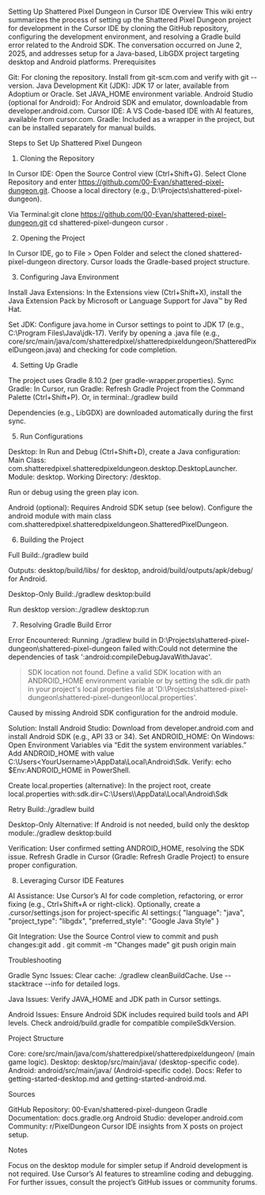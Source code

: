 Setting Up Shattered Pixel Dungeon in Cursor IDE
Overview
This wiki entry summarizes the process of setting up the Shattered Pixel Dungeon project for development in the Cursor IDE by cloning the GitHub repository, configuring the development environment, and resolving a Gradle build error related to the Android SDK. The conversation occurred on June 2, 2025, and addresses setup for a Java-based, LibGDX project targeting desktop and Android platforms.
Prerequisites

Git: For cloning the repository. Install from git-scm.com and verify with git --version.
Java Development Kit (JDK): JDK 17 or later, available from Adoptium or Oracle. Set JAVA_HOME environment variable.
Android Studio (optional for Android): For Android SDK and emulator, downloadable from developer.android.com.
Cursor IDE: A VS Code-based IDE with AI features, available from cursor.com.
Gradle: Included as a wrapper in the project, but can be installed separately for manual builds.

Steps to Set Up Shattered Pixel Dungeon
1. Cloning the Repository

In Cursor IDE:
Open the Source Control view (Ctrl+Shift+G).
Select Clone Repository and enter https://github.com/00-Evan/shattered-pixel-dungeon.git.
Choose a local directory (e.g., D:\Projects\shattered-pixel-dungeon).


Via Terminal:git clone https://github.com/00-Evan/shattered-pixel-dungeon.git
cd shattered-pixel-dungeon
cursor .



2. Opening the Project

In Cursor IDE, go to File > Open Folder and select the cloned shattered-pixel-dungeon directory.
Cursor loads the Gradle-based project structure.

3. Configuring Java Environment

Install Java Extensions:
In the Extensions view (Ctrl+Shift+X), install the Java Extension Pack by Microsoft or Language Support for Java™ by Red Hat.


Set JDK:
Configure java.home in Cursor settings to point to JDK 17 (e.g., C:\Program Files\Java\jdk-17).
Verify by opening a .java file (e.g., core/src/main/java/com/shatteredpixel/shatteredpixeldungeon/ShatteredPixelDungeon.java) and checking for code completion.



4. Setting Up Gradle

The project uses Gradle 8.10.2 (per gradle-wrapper.properties).
Sync Gradle:
In Cursor, run Gradle: Refresh Gradle Project from the Command Palette (Ctrl+Shift+P).
Or, in terminal:./gradlew build




Dependencies (e.g., LibGDX) are downloaded automatically during the first sync.

5. Run Configurations

Desktop:
In Run and Debug (Ctrl+Shift+D), create a Java configuration:
Main Class: com.shatteredpixel.shatteredpixeldungeon.desktop.DesktopLauncher.
Module: desktop.
Working Directory: <project-root>/desktop.


Run or debug using the green play icon.


Android (optional):
Requires Android SDK setup (see below).
Configure the android module with main class com.shatteredpixel.shatteredpixeldungeon.ShatteredPixelDungeon.



6. Building the Project

Full Build:./gradlew build


Outputs: desktop/build/libs/ for desktop, android/build/outputs/apk/debug/ for Android.


Desktop-Only Build:./gradlew desktop:build


Run desktop version:./gradlew desktop:run



7. Resolving Gradle Build Error

Error Encountered:
Running ./gradlew build in D:\Projects\shattered-pixel-dungeon\shattered-pixel-dungeon failed with:Could not determine the dependencies of task ':android:compileDebugJavaWithJavac'.
> SDK location not found. Define a valid SDK location with an ANDROID_HOME environment variable or by setting the sdk.dir path in your project's local properties file at 'D:\Projects\shattered-pixel-dungeon\shattered-pixel-dungeon\local.properties'.


Caused by missing Android SDK configuration for the android module.


Solution:
Install Android Studio: Download from developer.android.com and install Android SDK (e.g., API 33 or 34).
Set ANDROID_HOME:
On Windows:
Open Environment Variables via “Edit the system environment variables.”
Add ANDROID_HOME with value C:\Users\<YourUsername>\AppData\Local\Android\Sdk.
Verify: echo $Env:ANDROID_HOME in PowerShell.




Create local.properties (alternative):
In the project root, create local.properties with:sdk.dir=C:\\Users\\<YourUsername>\\AppData\\Local\\Android\\Sdk




Retry Build:./gradlew build


Desktop-Only Alternative:
If Android is not needed, build only the desktop module:./gradlew desktop:build






Verification:
User confirmed setting ANDROID_HOME, resolving the SDK issue.
Refresh Gradle in Cursor (Gradle: Refresh Gradle Project) to ensure proper configuration.



8. Leveraging Cursor IDE Features

AI Assistance:
Use Cursor’s AI for code completion, refactoring, or error fixing (e.g., Ctrl+Shift+A or right-click).
Optionally, create a .cursor/settings.json for project-specific AI settings:{
  "language": "java",
  "project_type": "libgdx",
  "preferred_style": "Google Java Style"
}




Git Integration:
Use the Source Control view to commit and push changes:git add .
git commit -m "Changes made"
git push origin main





Troubleshooting

Gradle Sync Issues:
Clear cache: ./gradlew cleanBuildCache.
Use --stacktrace --info for detailed logs.


Java Issues:
Verify JAVA_HOME and JDK path in Cursor settings.


Android Issues:
Ensure Android SDK includes required build tools and API levels.
Check android/build.gradle for compatible compileSdkVersion.



Project Structure

Core: core/src/main/java/com/shatteredpixel/shatteredpixeldungeon/ (main game logic).
Desktop: desktop/src/main/java/ (desktop-specific code).
Android: android/src/main/java/ (Android-specific code).
Docs: Refer to getting-started-desktop.md and getting-started-android.md.

Sources

GitHub Repository: 00-Evan/shattered-pixel-dungeon
Gradle Documentation: docs.gradle.org
Android Studio: developer.android.com
Community: r/PixelDungeon
Cursor IDE insights from X posts on project setup.

Notes

Focus on the desktop module for simpler setup if Android development is not required.
Use Cursor’s AI features to streamline coding and debugging.
For further issues, consult the project’s GitHub issues or community forums.

